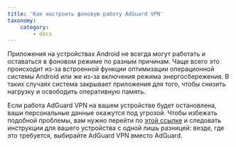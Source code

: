 ```yaml
---
title: 'Как настроить фоновую работу AdGuard VPN'
taxonomy:
    category:
        - docs
---
```


Приложения на устройствах Android не всегда могут работать и оставаться в фоновом режиме по разным причинам. Чаще всего это происходит из-за встроенной функции оптимизации операционной системы Android или же из-за включения режима энергосбережения. В таких случаях система закрывает приложения для того, чтобы снизить нагрузку и освободить оперативную память.

Если работа AdGuard VPN на вашем устройстве будет остановлена, ваши персональные данные окажутся под угрозой. Чтобы избежать подобной проблемы, вам нужно перейти по [этой ссылке](https://kb.adguard.com/ru/android/solving-problems/background-work) и следовать инструкции для вашего устройства с одной лишь разницей: везде, где это требуется, выбирайте AdGuard VPN вместо AdGuard. 